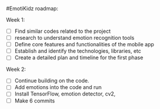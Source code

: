 #EmotiKidz roadmap:

Week 1:

- [ ]  Find similar codes related to the project
- [ ] research to understand emotion recognition tools
- [ ] Define core features and functionalities of the mobile app
- [ ] Establish and identify the technologies, libraries, etc
 - [ ] Create a detailed plan and timeline for the first phase
 
Week 2:

- [ ]  Continue building on the code.
 - [ ] Add emotions into the code and run
- [ ]  Install TensorFlow, emotion detector, cv2,
 - [ ] Make 6 commits
